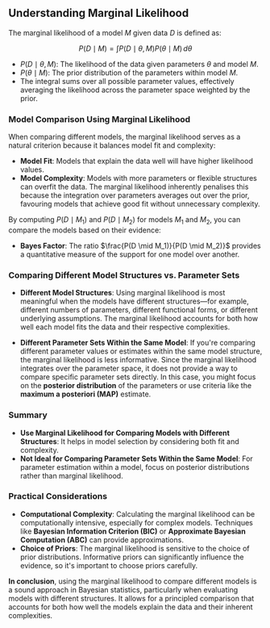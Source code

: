 ## **Understanding Marginal Likelihood**
The marginal likelihood of a model $M$ given data $D$ is defined as:

$$
P(D \mid M) = \int P(D \mid \theta, M) P(\theta \mid M) \, d\theta
$$

- $P(D \mid \theta, M)$: The likelihood of the data given parameters $\theta$ and model $M$.
- $P(\theta \mid M)$: The prior distribution of the parameters within model $M$.
- The integral sums over all possible parameter values, effectively averaging the likelihood across the parameter space weighted by the prior.

### **Model Comparison Using Marginal Likelihood**

When comparing different models, the marginal likelihood serves as a natural criterion because it balances model fit and complexity:

- **Model Fit**: Models that explain the data well will have higher likelihood values.
- **Model Complexity**: Models with more parameters or flexible structures can overfit the data. The marginal likelihood inherently penalises this because the integration over parameters averages out over the prior, favouring models that achieve good fit without unnecessary complexity.

By computing $P(D \mid M_1)$ and $P(D \mid M_2)$ for models $M_1$ and $M_2$, you can compare the models based on their evidence:

- **Bayes Factor**: The ratio $\frac{P(D \mid M_1)}{P(D \mid M_2)}$ provides a quantitative measure of the support for one model over another.

### **Comparing Different Model Structures vs. Parameter Sets**

- **Different Model Structures**: Using marginal likelihood is most meaningful when the models have different structures—for example, different numbers of parameters, different functional forms, or different underlying assumptions. The marginal likelihood accounts for both how well each model fits the data and their respective complexities.
  
- **Different Parameter Sets Within the Same Model**: If you're comparing different parameter values or estimates within the same model structure, the marginal likelihood is less informative. Since the marginal likelihood integrates over the parameter space, it does not provide a way to compare specific parameter sets directly. In this case, you might focus on the **posterior distribution** of the parameters or use criteria like the **maximum a posteriori (MAP)** estimate.

### **Summary**

- **Use Marginal Likelihood for Comparing Models with Different Structures**: It helps in model selection by considering both fit and complexity.
- **Not Ideal for Comparing Parameter Sets Within the Same Model**: For parameter estimation within a model, focus on posterior distributions rather than marginal likelihood.

### **Practical Considerations**

- **Computational Complexity**: Calculating the marginal likelihood can be computationally intensive, especially for complex models. Techniques like **Bayesian Information Criterion (BIC)** or **Approximate Bayesian Computation (ABC)** can provide approximations.
- **Choice of Priors**: The marginal likelihood is sensitive to the choice of prior distributions. Informative priors can significantly influence the evidence, so it's important to choose priors carefully.

**In conclusion**, using the marginal likelihood to compare different models is a sound approach in Bayesian statistics, particularly when evaluating models with different structures. It allows for a principled comparison that accounts for both how well the models explain the data and their inherent complexities.

